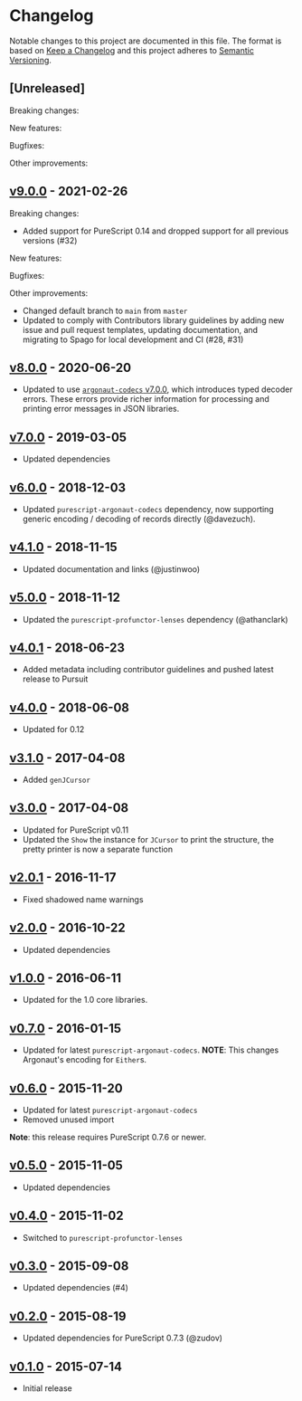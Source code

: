 # Changelog

Notable changes to this project are documented in this file. The format is based on [Keep a Changelog](https://keepachangelog.com/en/1.0.0/) and this project adheres to [Semantic Versioning](https://semver.org/spec/v2.0.0.html).

## [Unreleased]

Breaking changes:

New features:

Bugfixes:

Other improvements:

## [v9.0.0](https://github.com/purescript-contrib/purescript-argonaut-traversals/releases/tag/v9.0.0) - 2021-02-26

Breaking changes:
- Added support for PureScript 0.14 and dropped support for all previous versions (#32)

New features:

Bugfixes:

Other improvements:
- Changed default branch to `main` from `master`
- Updated to comply with Contributors library guidelines by adding new issue and pull request templates, updating documentation, and migrating to Spago for local development and CI (#28, #31)

## [v8.0.0](https://github.com/purescript-contrib/purescript-argonaut-traversals/releases/tag/v8.0.0) - 2020-06-20

- Updated to use [`argonaut-codecs` v7.0.0](https://github.com/purescript-contrib/purescript-argonaut-codecs/releases/tag/v7.0.0), which introduces typed decoder errors. These errors provide richer information for processing and printing error messages in JSON libraries.

## [v7.0.0](https://github.com/purescript-contrib/purescript-argonaut-traversals/releases/tag/v7.0.0) - 2019-03-05

- Updated dependencies

## [v6.0.0](https://github.com/purescript-contrib/purescript-argonaut-traversals/releases/tag/v6.0.0) - 2018-12-03

- Updated `purescript-argonaut-codecs` dependency, now supporting generic encoding / decoding of records directly (@davezuch).

## [v4.1.0](https://github.com/purescript-contrib/purescript-argonaut-traversals/releases/tag/v4.1.0) - 2018-11-15

- Updated documentation and links (@justinwoo)

## [v5.0.0](https://github.com/purescript-contrib/purescript-argonaut-traversals/releases/tag/v5.0.0) - 2018-11-12

- Updated the `purescript-profunctor-lenses` dependency (@athanclark)

## [v4.0.1](https://github.com/purescript-contrib/purescript-argonaut-traversals/releases/tag/v4.0.1) - 2018-06-23

- Added metadata including contributor guidelines and pushed latest release to Pursuit

## [v4.0.0](https://github.com/purescript-contrib/purescript-argonaut-traversals/releases/tag/v4.0.0) - 2018-06-08

- Updated for 0.12

## [v3.1.0](https://github.com/purescript-contrib/purescript-argonaut-traversals/releases/tag/v3.1.0) - 2017-04-08

- Added `genJCursor`

## [v3.0.0](https://github.com/purescript-contrib/purescript-argonaut-traversals/releases/tag/v3.0.0) - 2017-04-08

- Updated for PureScript v0.11
- Updated the `Show` the instance for `JCursor` to print the structure, the pretty printer is now a separate function

## [v2.0.1](https://github.com/purescript-contrib/purescript-argonaut-traversals/releases/tag/v2.0.1) - 2016-11-17

- Fixed shadowed name warnings

## [v2.0.0](https://github.com/purescript-contrib/purescript-argonaut-traversals/releases/tag/v2.0.0) - 2016-10-22

- Updated dependencies

## [v1.0.0](https://github.com/purescript-contrib/purescript-argonaut-traversals/releases/tag/v1.0.0) - 2016-06-11

- Updated for the 1.0 core libraries.

## [v0.7.0](https://github.com/purescript-contrib/purescript-argonaut-traversals/releases/tag/v0.7.0) - 2016-01-15

- Updated for latest `purescript-argonaut-codecs`. **NOTE**: This changes Argonaut's encoding for `Either`s.

## [v0.6.0](https://github.com/purescript-contrib/purescript-argonaut-traversals/releases/tag/v0.6.0) - 2015-11-20

- Updated for latest `purescript-argonaut-codecs`
- Removed unused import

**Note**: this release requires PureScript 0.7.6 or newer.

## [v0.5.0](https://github.com/purescript-contrib/purescript-argonaut-traversals/releases/tag/v0.5.0) - 2015-11-05

- Updated dependencies

## [v0.4.0](https://github.com/purescript-contrib/purescript-argonaut-traversals/releases/tag/v0.4.0) - 2015-11-02

- Switched to `purescript-profunctor-lenses`

## [v0.3.0](https://github.com/purescript-contrib/purescript-argonaut-traversals/releases/tag/v0.3.0) - 2015-09-08

- Updated dependencies (#4)

## [v0.2.0](https://github.com/purescript-contrib/purescript-argonaut-traversals/releases/tag/v0.2.0) - 2015-08-19

- Updated dependencies for PureScript 0.7.3 (@zudov)

## [v0.1.0](https://github.com/purescript-contrib/purescript-argonaut-traversals/releases/tag/v0.1.0) - 2015-07-14

- Initial release
